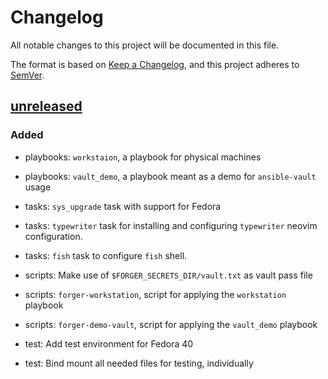 # Changelog

All notable changes to this project will be documented in this file.

The format is based on [Keep a Changelog], and this project adheres to [SemVer].

## [unreleased]

### Added

- playbooks: `workstaion`, a playbook for physical machines
- playbooks: `vault_demo`, a playbook meant as a demo for `ansible-vault` usage

- tasks: `sys_upgrade` task with support for Fedora
- tasks: `typewriter` task for installing and configuring `typewriter` neovim
  configuration.
- tasks: `fish` task to configure `fish` shell.

- scripts: Make use of `$FORGER_SECRETS_DIR/vault.txt` as vault pass file
- scripts: `forger-workstation`, script for applying the `workstation` playbook
- scripts: `forger-demo-vault`, script for applying the `vault_demo` playbook

- test: Add test environment for Fedora 40
- test: Bind mount all needed files for testing, individually

[unreleased]: https://github.com/DrOptix/forger/tree/HEAD
[Keep a Changelog]: https://keepachangelog.com/en/1.1.0/
[SemVer]: https://semver.org/spec/v2.0.0.html
